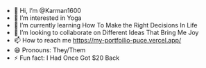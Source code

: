 - 👋 Hi, I’m @Karman1600
- 👀 I’m interested in Yoga
- 🌱 I’m currently learning How To Make the Right Decisions In Life
- 💞️ I’m looking to collaborate on Different Ideas That Bring Me Joy
- 📫 How to reach me https://my-portfoilio-puce.vercel.app/
- 😄 Pronouns: They/Them
- ⚡ Fun fact: I Had Once Got $20 Back

<!---
Karman1600/Karman1600 is a ✨ special ✨ repository because its `README.md` (this file) appears on your GitHub profile.
You can click the Preview link to take a look at your changes.
--->
